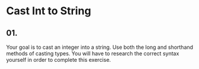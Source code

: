 # Cast Int to String

## 01.

Your goal is to cast an integer into a string. Use both the long and shorthand methods of casting types. You will have to research the correct syntax yourself in order to complete this exercise.
